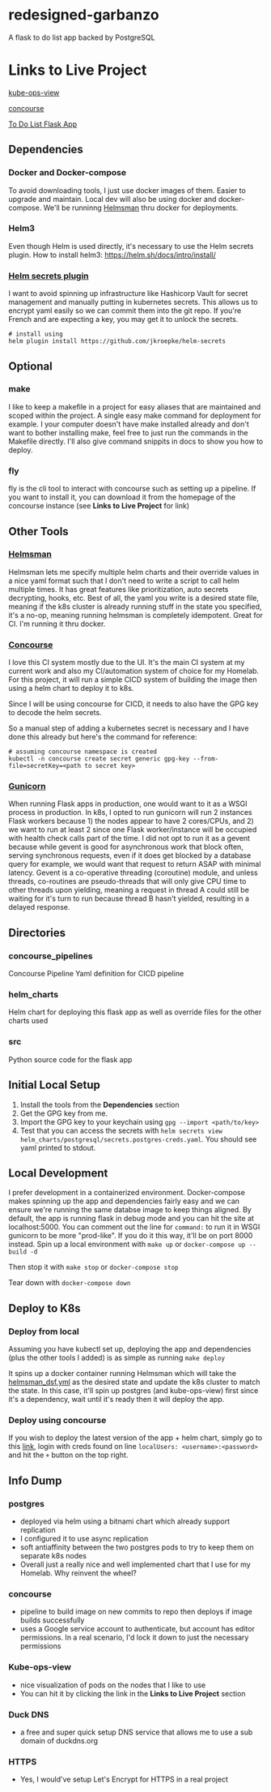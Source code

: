 # redesigned-garbanzo
A flask to do list app backed by PostgreSQL

# Links to Live Project

[kube-ops-view](http://garbanzo-kube.duckdns.org/#reload=600;scale=3)

[concourse](http://garbanzo-concourse.duckdns.org)

[To Do List Flask App](http://garbanzo-app.duckdns.org)

## Dependencies

### Docker and Docker-compose
To avoid downloading tools, I just use docker images of them. Easier to upgrade and maintain. Local dev will also be using docker and docker-compose. We'll be runninng [Helmsman](https://github.com/Praqma/helmsman) thru docker for deployments.

### Helm3
Even though Helm is used directly, it's necessary to use the Helm secrets plugin.
How to install helm3: https://helm.sh/docs/intro/install/

### [Helm secrets plugin](https://github.com/jkroepke/helm-secrets)
I want to avoid spinning up infrastructure like Hashicorp Vault for secret management and manually putting in kubernetes secrets. This allows us to encrypt yaml easily so we can commit them into the git repo. If you're French and are expecting a key, you may get it to unlock the secrets.
```
# install using
helm plugin install https://github.com/jkroepke/helm-secrets
```

## Optional

### make
I like to keep a makefile in a project for easy aliases that are maintained and scoped within the project. A single easy make command for deployment for example. I your computer doesn't have make installed already and don't want to bother installing make, feel free to just run the commands in the Makefile directly. I'll also give command snippits in docs to show you how to deploy.

### fly
fly is the cli tool to interact with concourse such as setting up a pipeline. If you want to install it, you can download it from the homepage of the concourse instance (see **Links to Live Project** for link)

## Other Tools

### [Helmsman](https://github.com/Praqma/helmsman)
Helmsman lets me specify multiple helm charts and their override values in a nice yaml format such that I don't need to write a script to call helm multiple times. It has great features like prioritization, auto secrets decrypting, hooks, etc. Best of all, the yaml you write is a desired state file, meaning if the k8s cluster is already running stuff in the state you specified, it's a no-op, meaning running helmsman is completely idempotent. Great for CI.
I'm running it thru docker.

### [Concourse](http://garbanzo-concourse.duckdns.org/teams/main/pipelines/build-and-deploy)
I love this CI system mostly due to the UI. It's the main CI system at my current work and also my CI/automation system of choice for my Homelab. For this project, it will run a simple CICD system of building the image then using a helm chart to deploy it to k8s.

Since I will be using concourse for CICD, it needs to also have the GPG key to decode the helm secrets.

So a manual step of adding a kubernetes secret is necessary and I have done this already but here's the command for reference:

```
# assuming concourse namespace is created
kubectl -n concourse create secret generic gpg-key --from-file=secretKey=<path to secret key>
```

### [Gunicorn](https://docs.gunicorn.org/en/stable/index.html)
When running Flask apps in production, one would want to it as a WSGI process in production. In k8s, I opted to run gunicorn will run 2 instances Flask workers because 1) the nodes appear to have 2 cores/CPUs, and 2) we want to run at least 2 since one Flask worker/instance will be occupied with health check calls part of the time. I did not opt to run it as a gevent because while gevent is good for asynchronous work that block often, serving synchronous requests, even if it does get blocked by a database query for example, we would want that request to return ASAP with minimal latency. Gevent is a co-operative threading (coroutine) module, and unless threads, co-routines are pseudo-threads that will only give CPU time to other threads upon yielding, meaning a request in thread A could still be waiting for it's turn to run because thread B hasn't yielded, resulting in a delayed response.

## Directories

### concourse_pipelines
Concourse Pipeline Yaml definition for CICD pipeline

### helm_charts
Helm chart for deploying this flask app as well as override files for the other charts used


### src
Python source code for the flask app

## Initial Local Setup
1. Install the tools from the **Dependencies** section
2. Get the GPG key from me.
3. Import the GPG key to your keychain using `gpg --import <path/to/key>`
4. Test that you can access the secrets with `helm secrets view helm_charts/postgresql/secrets.postgres-creds.yaml`. You should see yaml printed to stdout.

## Local Development
I prefer development in a containerized environment. Docker-compose makes spinning up the app and dependencies fairly easy and we can ensure we're running the same databse image to keep things aligned. By default, the app is running flask in debug mode and you can hit the site at localhost:5000. You can comment out the line for `command:` to run it in WSGI gunicorn to be more "prod-like". If you do it this way, it'll be on port 8000 instead. Spin up a local environment with 
`make up`
or
`docker-compose up --build -d`

Then stop it with
`make stop`
or
`docker-compose stop`

Tear down with
`docker-compose down`

## Deploy to K8s

### Deploy from local
Assuming you have kubectl set up, deploying the app and dependencies (plus the other tools I added) is as simple as running
`make deploy`

It spins up a docker container running Helmsman which will take the [helmsman_dsf.yml](helmsman_dsf.yml) as the desired state and update the k8s cluster to match the state. In this case, it'll spin up postgres (and kube-ops-view) first since it's a dependency, wait until it's ready then it will deploy the app.

### Deploy using concourse
If you wish to deploy the latest version of the app + helm chart, simply go to this [link](TODO), login with creds found on line `localUsers: <username>:<password>` and hit the `+` button on the top right.

## Info Dump

### postgres
- deployed via helm using a bitnami chart which already support replication
- I configured it to use async replication
- soft antiaffinity between the two postgres pods to try to keep them on separate k8s nodes
- Overall just a really nice and well implemented chart that I use for my Homelab. Why reinvent the wheel?

### concourse
- pipeline to build image on new commits to repo then deploys if image builds successfully
- uses a Google service account to authenticate, but account has editor permissions. In a real scenario, I'd lock it down to just the necessary permissions

### Kube-ops-view
- nice visualization of pods on the nodes that I like to use
- You can hit it by clicking the link in the **Links to Live Project** section

### Duck DNS
- a free and super quick setup DNS service that allows me to use a sub domain of duckdns.org

### HTTPS
- Yes, I would've setup Let's Encrypt for HTTPS in a real project

